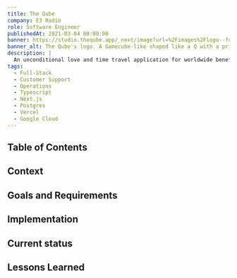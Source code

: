 ```yaml
---
title: The Qube
company: E3 Radio
role: Software Engineer
publishedAt: 2021-03-04 00:00:00
banner: https://studio.theqube.app/_next/image?url=%2Fimages%2Flogo--full.png&w=384&q=75
banner_alt: The Qube's logo. A Gamecube-like shaped like a Q with a prism cube in the center. "The Qube" is spelled out along the right of the shape.
description: |
  An unconditional love and time travel application for worldwide benefit.
tags:
  - Full-Stack
  - Customer Support
  - Operations
  - Typescript
  - Next.js
  - Postgres
  - Vercel
  - Google Cloud
---
```


## Table of Contents

## Context

## Goals and Requirements

## Implementation

## Current status

## Lessons Learned

